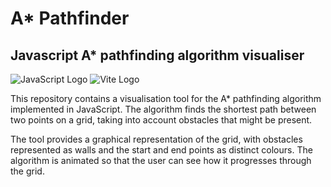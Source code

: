 # A* Pathfinder

## Javascript A* pathfinding algorithm visualiser

![JavaScript Logo](https://img.shields.io/badge/JavaScript-F7DF1E?style=for-the-badge&logo=javascript&logoColor=black)
![Vite Logo](https://img.shields.io/badge/Vite-646CFF?style=for-the-badge&logo=vite&logoColor=white)

This repository contains a visualisation tool for the A* pathfinding algorithm implemented in JavaScript. The algorithm finds the shortest path between two points on a grid, taking into account obstacles that might be present.

The tool provides a graphical representation of the grid, with obstacles represented as walls and the start and end points as distinct colours. The algorithm is animated so that the user can see how it progresses through the grid.
